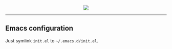 <p align="center">
<a href="https://www.gnu.org/software/emacs/">
<img src="https://www.gnu.org/software/emacs/images/emacs.png"/>
</a>
</p>

---

<h2>
Emacs configuration
</h2>

Just symlink `init.el` to `~/.emacs.d/init.el`.
